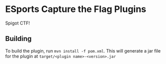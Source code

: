 # ESports Capture the Flag Plugins

Spigot CTF!

## Building

To build the plugin, run `mvn install -f pom.xml`. This will generate a jar file for the plugin at `target/<plugin name>-<version>.jar`
